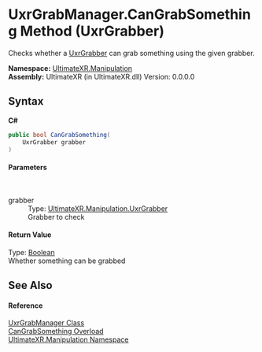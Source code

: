 # UxrGrabManager.CanGrabSomething Method (UxrGrabber)
 

Checks whether a <a href="T_UltimateXR_Manipulation_UxrGrabber">UxrGrabber</a> can grab something using the given grabber.

**Namespace:**&nbsp;<a href="N_UltimateXR_Manipulation">UltimateXR.Manipulation</a><br />**Assembly:**&nbsp;UltimateXR (in UltimateXR.dll) Version: 0.0.0.0

## Syntax

**C#**<br />
``` C#
public bool CanGrabSomething(
	UxrGrabber grabber
)
```


#### Parameters
&nbsp;<dl><dt>grabber</dt><dd>Type: <a href="T_UltimateXR_Manipulation_UxrGrabber">UltimateXR.Manipulation.UxrGrabber</a><br />Grabber to check</dd></dl>

#### Return Value
Type: <a href="https://docs.microsoft.com/dotnet/api/system.boolean" target="_blank" rel="noopener noreferrer">Boolean</a><br />Whether something can be grabbed

## See Also


#### Reference
<a href="T_UltimateXR_Manipulation_UxrGrabManager">UxrGrabManager Class</a><br /><a href="Overload_UltimateXR_Manipulation_UxrGrabManager_CanGrabSomething">CanGrabSomething Overload</a><br /><a href="N_UltimateXR_Manipulation">UltimateXR.Manipulation Namespace</a><br />